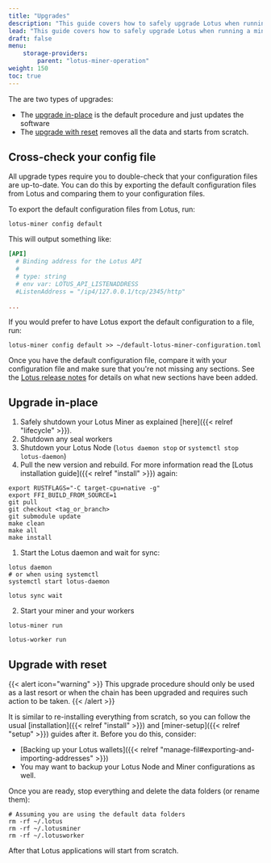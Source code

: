 ```yaml
---
title: "Upgrades"
description: "This guide covers how to safely upgrade Lotus when running a miner."
lead: "This guide covers how to safely upgrade Lotus when running a miner."
draft: false
menu:
    storage-providers:
        parent: "lotus-miner-operation"
weight: 150
toc: true
---
```


The are two types of upgrades: 

- The [upgrade in-place](#upgrade-in-place) is the default procedure and just updates the software
- The [upgrade with reset](#upgrade-with-reset) removes all the data and starts from scratch.

## Cross-check your config file

All upgrade types require you to double-check that your configuration files are up-to-date. You can do this by exporting the default configuration files from Lotus and comparing them to your configuration files.

To export the default configuration files from Lotus, run:

```shell
lotus-miner config default
```

This will output something like:

```toml
[API]
  # Binding address for the Lotus API
  #
  # type: string
  # env var: LOTUS_API_LISTENADDRESS
  #ListenAddress = "/ip4/127.0.0.1/tcp/2345/http"

...
```

If you would prefer to have Lotus export the default configuration to a file, run:

```shell
lotus-miner config default >> ~/default-lotus-miner-configuration.toml
```

Once you have the default configuration file, compare it with your configuration file and make sure that you're not missing any sections. See the [Lotus release notes](https://github.com/filecoin-project/lotus/releases) for details on what new sections have been added.

## Upgrade in-place

1. Safely shutdown your Lotus Miner as explained [here]({{< relref "lifecycle" >}}).
1. Shutdown any seal workers
1. Shutdown your Lotus Node (`lotus daemon stop` or `systemctl stop lotus-daemon`)
1. Pull the new version and rebuild. For more information read the [Lotus installation guide]({{< relref "install" >}}) again:

```shell
export RUSTFLAGS="-C target-cpu=native -g"
export FFI_BUILD_FROM_SOURCE=1
git pull
git checkout <tag_or_branch>
git submodule update
make clean
make all
make install
```

1. Start the Lotus daemon and wait for sync:

```shell
lotus daemon
# or when using systemctl
systemctl start lotus-daemon
```

```shell
lotus sync wait
```

2. Start your miner and your workers

```shell
lotus-miner run
```

```shell
lotus-worker run
```

## Upgrade with reset

{{< alert icon="warning" >}}
This upgrade procedure should only be used as a last resort or when the chain has been upgraded and requires such action to be taken.
{{< /alert >}}

It is similar to re-installing everything from scratch, so you can follow the usual [installation]({{< relref "install" >}}) and [miner-setup]({{< relref "setup" >}}) guides after it. Before you do this, consider:

- [Backing up your Lotus wallets]({{< relref "manage-fil#exporting-and-importing-addresses" >}})
- You may want to backup your Lotus Node and Miner configurations as well.

Once you are ready, stop everything and delete the data folders (or rename them):

```shell
# Assuming you are using the default data folders
rm -rf ~/.lotus
rm -rf ~/.lotusminer
rm -rf ~/.lotusworker
```

After that Lotus applications will start from scratch.

